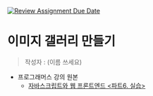 [![Review Assignment Due Date](https://classroom.github.com/assets/deadline-readme-button-24ddc0f5d75046c5622901739e7c5dd533143b0c8e959d652212380cedb1ea36.svg)](https://classroom.github.com/a/-3ei9pak)
# 이미지 갤러리 만들기

> 작성자 : (이름 쓰세요)

- 프로그래머스 강의 원본
  - [자바스크립트와 웹 프론트엔드 <파트6. 실습>](https://school.programmers.co.kr/learn/courses/10/10-%EC%9E%90%EB%B0%94%EC%8A%A4%ED%81%AC%EB%A6%BD%ED%8A%B8%EC%99%80-%EC%9B%B9-%ED%94%84%EB%A1%A0%ED%8A%B8%EC%97%94%EB%93%9C)
